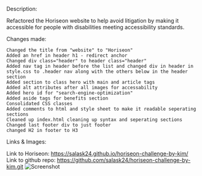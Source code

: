Description: 

Refactored the Horiseon website to help avoid litigation by making it accessible for people with disabilities meeting accessibility standards.

Changes made:

    Changed the title from "website" to "Horiseon"
    Added an href in header h1 - redirect anchor
    Changed div class="header" to header class="header"
    Added nav tag in header before the list and changed div in header in style.css to .header nav along with the others below in the header section
    Added section to class hero with main and article tags
    Added alt attributes after all images for accessability
    Added hero id for "search-engine-optimization"
    Added aside tags for benefits section
    Consolidated CSS classes
    Added comments to html and style sheet to make it readable seperating sections
    Cleaned up index.html cleaning up syntax and seperating sections
    Changed last footer div to just footer
    changed H2 in footer to H3



Links & Images:

Link to Horiseon: https://salask24.github.io/horiseon-challenge-by-kim/
Link to github repo: https://github.com/salask24/horiseon-challenge-by-kim.git
![Screenshot](assets/images/full-website-screenshot.png)